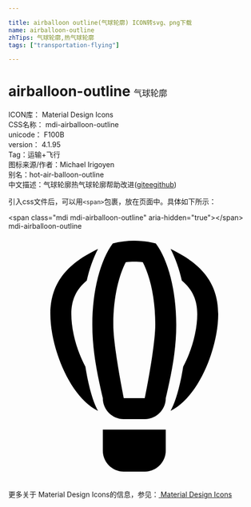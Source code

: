 ```yaml
---

title: airballoon outline(气球轮廓) ICON转svg、png下载
name: airballoon-outline
zhTips: 气球轮廓,热气球轮廓
tags: ["transportation-flying"]

---
```


# airballoon-outline  <small style="font-size: 60%;font-weight: 100">气球轮廓</small>


<div class="detail-page">
<p>
<span>
ICON库：
<span class="badge-secondary badge">Material Design Icons</span> 
</span>
<br/>
<span>
CSS名称：
<span class="badge-secondary badge">mdi-airballoon-outline</span> 
</span>
<br/>
<span>
unicode：
<span class="badge-secondary badge">F100B</span> 
<copy-btn content='F100B' btn-title=""></copy-btn>
<copy-btn :content='String.fromCodePoint(parseInt("F100B", 16))' btn-title="复制U"></copy-btn>
</span>
<br/>
<span>
version：
<span class="badge-secondary badge">4.1.95</span> 
</span><br/><span>Tag：<span class="badge-light badge"><router-link to="/tags/transportation-flying.html">运输+飞行</router-link></span></span>
<br/>
<span>图标来源/作者：<span class="badge-light badge">Michael Irigoyen</span></span> 
<br/>
<span>别名：<span class="badge-light badge">hot-air-balloon-outline</span></span><br/><span class="zh-detail">中文描述：<span class="badge-primary badge">气球轮廓</span><span class="badge-primary badge">热气球轮廓</span><span class="help-link"><span>帮助改进</span>(<a href="https://gitee.com/liuwave/icon-helper/edit/master/json/material/airballoon-outline.json" target="_blank" rel="noopener noreferrer">gitee</a><a href="https://github.com/liuwave/icon-helper/edit/master/json/material/airballoon-outline.json" target="_blank" rel="noopener noreferrer">github</a></span>)</span><br/>
</p>
</div>
<div class="alert alert-dark">
  <i class="mdi mdi-airballoon-outline mdi-48px"></i>
  <i class="mdi mdi-airballoon-outline mdi-36px"></i>
  <i class="mdi mdi-airballoon-outline mdi-24px"></i>
  <i class="mdi mdi-airballoon-outline mdi-18px"></i>
</div>
<div>
  <p>引入css文件后，可以用<code>&lt;span&gt;</code>包裹，放在页面中。具体如下所示：    
  </p>
  <div class="alert alert-primary" style="font-size: 14px">
    &lt;span class="mdi mdi-airballoon-outline" aria-hidden="true"&gt;&lt;/span&gt;
    <copy-btn content='<span class="mdi mdi-airballoon-outline" aria-hidden="true"></span>'></copy-btn>
  </div>
  <div class="alert alert-secondary">
    <i class="mdi mdi-airballoon-outline"
    style="font-size: 24px"
    aria-hidden="true"></i> mdi-airballoon-outline
    <copy-btn content="mdi-airballoon-outline" btn-title="复制图标名称"></copy-btn>
  </div>
</div>
<div id="svg" class="svg-wrap">
<svg xmlns="http://www.w3.org/2000/svg" viewBox="0 0 24 24"><path d="M11 23C9.9 23 9 22.1 9 21V19H15V21C15 22.1 14.1 23 13 23H11M12 3C12.28 3 12.55 3 12.81 3.05C13.42 4.22 14 6.26 14 9C14 11.1 13 16 13 16H11C11 16 10 11.1 10 9C10 6.26 10.58 4.22 11.19 3.05C11.45 3 11.72 3 12 3M12 1C11.29 1 10.61 1.09 9.95 1.26C8.78 2.83 8 5.71 8 9C8 11.28 8.38 13.37 9 16C9 17.1 9.9 18 11 18H13C14.1 18 15 17.1 15 16C15.62 13.37 16 11.28 16 9C16 5.71 15.22 2.83 14.05 1.26C13.39 1.09 12.71 1 12 1M4 8C4 11.18 5.85 15.92 8.54 17.21C8 16.21 7.61 14.67 7.34 13C6.55 11.53 6 9.62 6 8C6 6.66 6.44 5.67 7.47 4.8C7.73 3.67 8.09 2.65 8.54 1.79C5.85 3.08 4 4.82 4 8M15.46 1.79C15.91 2.65 16.27 3.67 16.53 4.8C17.56 5.67 18 6.66 18 8C18 9.62 17.45 11.53 16.66 13C16.39 14.67 16 16.21 15.46 17.21C18.15 15.92 20 11.18 20 8S18.15 3.08 15.46 1.79Z" /></svg>
</div>
<detail full-name='mdi-airballoon-outline'></detail>
    
<div><p>更多关于 Material Design Icons的信息，参见：<a target="_blank" href="https://iconhelper.cn/material.html"> Material Design Icons</a>
</p></div>
